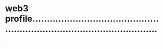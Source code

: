 # web3 profile.................................................................................................
.
